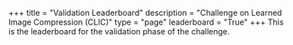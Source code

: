 +++
title = "Validation Leaderboard"
description = "Challenge on Learned Image Compression (CLIC)"
type = "page"
leaderboard = "True"
+++
This is the leaderboard for the validation phase of the challenge.
